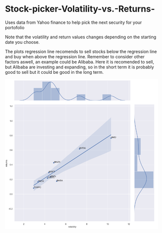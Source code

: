 # Stock-picker-Volatility-vs.-Returns-
Uses data from Yahoo finance to help pick the next security for your portofolio

Note that the volatility and return values changes depending on the starting date you choose.

The plots regression line recomends to sell stocks below the regression line and buy when above the regression line. 
Remember to consider other factors aswell, an example could be Alibaba. Here it is recomended to sell, but Alibaba are investing and expanding, so in the short term it is probably good to sell but it could be good in the long term.

![github-large](https://github.com/christoffer31/Stock-picker-Volatility-vs.-Returns-/blob/master/Volatility%20vs%20returns.PNG)
